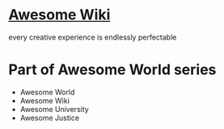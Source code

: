 # [Awesome Wiki](https://github.com/cazdemun/awesome-wiki/wiki)
every creative experience is endlessly perfectable

# Part of Awesome World series

* Awesome World
* Awesome Wiki
* Awesome University
* Awesome Justice
